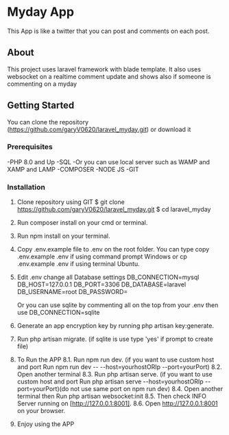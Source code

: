 # Myday App 
This App is like a twitter that you can post and comments on each post. 

## About
This project uses laravel framework with blade template.
It also uses websocket on a realtime comment update and shows also if someone is commenting on a myday

## Getting Started
You can clone the repository (https://github.com/garyV0620/laravel_myday.git) or download it 

### Prerequisites
-PHP 8.0 and Up
-SQL
-Or you can use local server such as WAMP and XAMP and LAMP
-COMPOSER
-NODE JS 
-GIT

### Installation
1. Clone repository using GIT
    $ git clone https://github.com/garyV0620/laravel_myday.git
    $ cd laravel_myday
2. Run composer install on your cmd or terminal.
3. Run npm install on your terminal.
4. Copy .env.example file to .env on the root folder. You can type copy .env.example .env if using command prompt Windows or cp .env.example .env if using terminal Ubuntu.
5. Edit .env change all Database settings
    DB_CONNECTION=mysql
    DB_HOST=127.0.0.1
    DB_PORT=3306
    DB_DATABASE=laravel
    DB_USERNAME=root
    DB_PASSWORD=
    
    Or you can use sqlite by commenting all on the top from your .env then use
    DB_CONNECTION=sqlite

6. Generate an app encryption key by running php artisan key:generate.
7. Run php artisan migrate. (if sqlite is use type 'yes' if prompt to create file)
8. To Run the APP
    8.1. Run npm run dev. (if you want to use custom host and port Run npm run dev -- --host=yourhostORIp --port=yourPort)
    8.2. Open another terminal
    8.3. Run php artisan serve. (if you want to use custom host and port Run php artisan serve --host=yourhostORIp --port=yourPort)(do not use same port on npm run dev)
    8.4. Open another terminal then Run php artisan websocket:init 
    8.5. Then check INFO  Server running on [http://127.0.0.1:8001].
    8.6. Open http://127.0.0.1:8001 on your browser.
9. Enjoy using the APP




